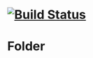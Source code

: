 [![Build Status](https://api.travis-ci.org/Eden-PHP/Folder.png)](https://travis-ci.org/Eden-PHP/Folder)
====
Folder
======
